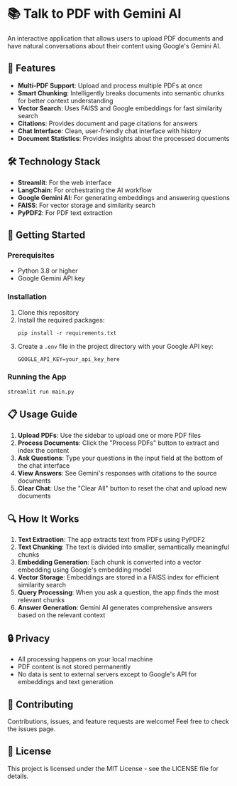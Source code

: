 # 📚 Talk to PDF with Gemini AI

An interactive application that allows users to upload PDF documents and have natural conversations about their content using Google's Gemini AI.

## 🌟 Features

- **Multi-PDF Support**: Upload and process multiple PDFs at once
- **Smart Chunking**: Intelligently breaks documents into semantic chunks for better context understanding
- **Vector Search**: Uses FAISS and Google embeddings for fast similarity search
- **Citations**: Provides document and page citations for answers
- **Chat Interface**: Clean, user-friendly chat interface with history
- **Document Statistics**: Provides insights about the processed documents

## 🛠️ Technology Stack

- **Streamlit**: For the web interface
- **LangChain**: For orchestrating the AI workflow
- **Google Gemini AI**: For generating embeddings and answering questions
- **FAISS**: For vector storage and similarity search
- **PyPDF2**: For PDF text extraction

## 🚀 Getting Started

### Prerequisites

- Python 3.8 or higher
- Google Gemini API key

### Installation

1. Clone this repository
2. Install the required packages:
   ```
   pip install -r requirements.txt
   ```
3. Create a `.env` file in the project directory with your Google API key:
   ```
   GOOGLE_API_KEY=your_api_key_here
   ```

### Running the App

```
streamlit run main.py
```

## 📋 Usage Guide

1. **Upload PDFs**: Use the sidebar to upload one or more PDF files
2. **Process Documents**: Click the "Process PDFs" button to extract and index the content
3. **Ask Questions**: Type your questions in the input field at the bottom of the chat interface
4. **View Answers**: See Gemini's responses with citations to the source documents
5. **Clear Chat**: Use the "Clear All" button to reset the chat and upload new documents

## 🔍 How It Works

1. **Text Extraction**: The app extracts text from PDFs using PyPDF2
2. **Text Chunking**: The text is divided into smaller, semantically meaningful chunks
3. **Embedding Generation**: Each chunk is converted into a vector embedding using Google's embedding model
4. **Vector Storage**: Embeddings are stored in a FAISS index for efficient similarity search
5. **Query Processing**: When you ask a question, the app finds the most relevant chunks
6. **Answer Generation**: Gemini AI generates comprehensive answers based on the relevant context

## 🔒 Privacy

- All processing happens on your local machine
- PDF content is not stored permanently
- No data is sent to external servers except to Google's API for embeddings and text generation

## 🤝 Contributing

Contributions, issues, and feature requests are welcome! Feel free to check the issues page.

## 📝 License

This project is licensed under the MIT License - see the LICENSE file for details.
